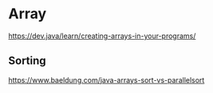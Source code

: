 # Array
<https://dev.java/learn/creating-arrays-in-your-programs/>
## Sorting
<https://www.baeldung.com/java-arrays-sort-vs-parallelsort>
